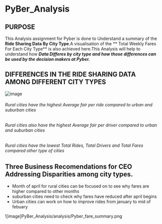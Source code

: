 # PyBer_Analysis

## PURPOSE
 This Analysis assignment for Pyber is done to Understand a summary of the **Ride Sharing 
 Data By City Type**.A visualisation of the ** Total Weekly Fares For Each City Type**
 is also achieved here.This Analysis will help to understand how ***Data Differes by city
 type and how those differences can be used by the decision makers at Pyber.***



## DIFFERENCES IN THE RIDE SHARING DATA AMONG DIFFERENT CITY TYPES

![image](PyBer_Analysis/analysis/Pyber_summary.PNG)

###### Rural cities have the highest Average fair per ride compared to urban and suburban cities
###### Rural cities also have the highest Average fair per driver compared to urban and suburban cities
###### Rural cities have the lowest Total Rides, Total Drivers and Total Fares compared other type of cities


## Three Business Recomendations for CEO Addressing Disparities among city types.
- Month of april for rural cities can be focused on to see why fares are higher compared to other months
- suburban cities need to check why fares have reduced after april begins
- Urban cities can work on how to improve rides from january to mid of febuary

![image]PyBer_Analysis/analysis/Pyber_fare_summary.png
